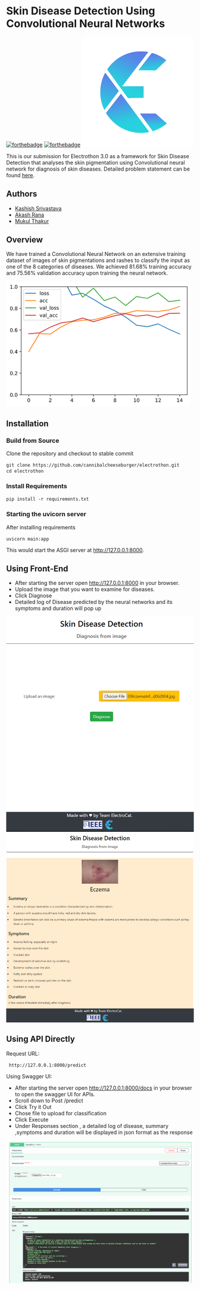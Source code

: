 # Skin Disease Detection Using Convolutional Neural Networks
[![forthebadge](https://forthebadge.com/images/badges/built-with-love.svg)](https://forthebadge.com)
[![forthebadge](https://forthebadge.com/images/badges/made-with-python.svg)](https://forthebadge.com)
<img width ="300" src="./static/electrothon_logo.png">

This is our submission for Electrothon 3.0 as a framework for Skin Disease Detection that analyses the skin pigmentation using Convolutional neural network for diagnosis of skin diseases. Detailed problem statement can be found [here](https://www.notion.so/Organizational-Problem-Statements-ac0bd0cea6a44920ab845dc8f72379b1#ec0c8cacba5846faa9323feecdcd9959).

## Authors

 - [Kashish Srivastava](https://github.com/cannibalcheeseburger)
 - [Akash Rana](https://github.com/akaxhrana)
 - [Mukul Thakur](https://github.com/Mukulthakur17)

## Overview

We have trained a Convolutional Neural Network on an extensive training dataset of images of skin pigmentations and rashes to classify the input as one of the 8 categories of diseases. We achieved 81.68% training accuracy and 75.56% validation accuracy upon training the neural network.

![Graph](./img/plot.png)

## Installation

### Build from Source
Clone the repository and checkout to stable commit

```
git clone https://github.com/cannibalcheeseburger/electrothon.git
cd electrothon
```

### Install Requirements

```
pip install -r requirements.txt
```

### Starting the uvicorn server

After installing requirements 

```
uvicorn main:app
```
This would start the ASGI server at http://127.0.0.1:8000.

## Using Front-End

 - After starting the server open http://127.0.0.1:8000 in your browser.
 - Upload the image that you want to examine for diseases.
 - Click Diagnose
 - Detailed log of Disease predicted by the neural networks and its symptoms and duration will pop up

 ![UI1](./img/UI1.PNG)
 ![UI2](./img/UI2.PNG)



## Using API Directly

Request URL:
```
 http://127.0.0.1:8000/predict

```

Using Swagger UI:
 - After starting the server open http://127.0.0.1:8000/docs in your browser to open the swagger UI for APIs.
 - Scroll down to Post /predict
 - Click Try it Out
 - Chose file to upload for classification 
 - Click Execute
 - Under Responses section , a detailed log of disease, summary ,symptoms and duration will be displayed in json format as the response 


![API](./img/API.PNG)